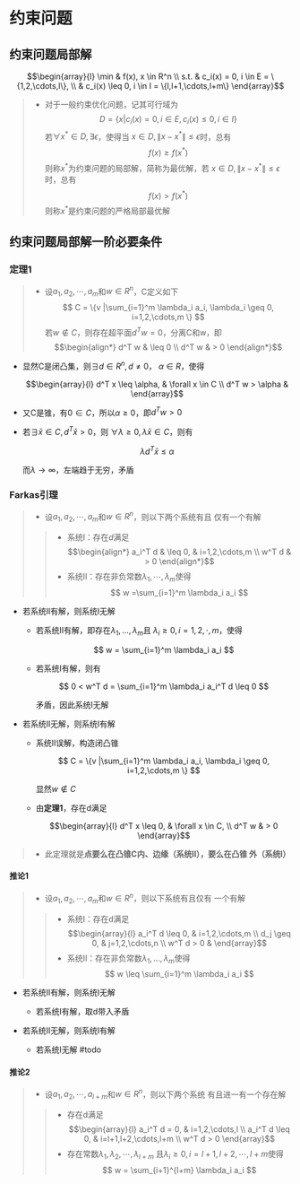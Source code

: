 #	约束问题

##	约束问题局部解

$$\begin{array}{l}
\min & f(x), x \in R^n \\
s.t. & c_i(x) = 0, i \in E = \{1,2,\cdots,l\}, \\
& c_i(x) \leq 0, i \in I = \{l,l+1,\cdots,l+m\}
\end{array}$$

> - 对于一般约束优化问题，记其可行域为
	$$
	D = \{x| c_i(x) = 0, i \in E, c_i(x) \leq 0, i \in I\}
	$$
	若$\forall x^{*} \in D, \exists \epsilon$，使得当
	$x \in D, \|x - x^{*}\| \leq \epsilon$时，总有
	$$ f(x) \geq f(x^{*}) $$
	则称$x^{*}$为约束问题的局部解，简称为最优解，若
	$x \in D, \|x - x^{*}\| \leq \epsilon$时，总有
	$$ f(x) > f(x^{*}) $$
	则称$x^{*}$是约束问题的严格局部最优解

##	约束问题局部解一阶必要条件

###	定理1

> - 设$a_1,a_2,\cdots,a_m$和$w \in R^n$，C定义如下
	$$
	C = \{v |\sum_{i=1}^m \lambda_i a_i, \lambda_i \geq 0,
		i=1,2,\cdots,m \}
	$$
	若$w \notin C$，则存在超平面$d^T w = 0$，分离C和w，即
	$$\begin{align*}
	d^T w & \leq 0 \\
	d^T w & > 0
	\end{align*}$$

-	显然C是闭凸集，则$\exists d \in R^n, d \neq 0$，
	$\alpha \in R$，使得

	$$\begin{array}{l}
	d^T x \leq \alpha, &  \forall x \in C \\
	d^T w > \alpha &
	\end{array}$$

-	又C是锥，有$0 \in C$，所以$\alpha \geq 0$，即$d^T w > 0$

-	若$\exists \bar x \in C, d^T \bar x > 0$，则
	$\forall \lambda \geq 0, \lambda \bar x \in C$，则有

	$$
	\lambda d^T \bar x \leq \alpha
	$$

	而$\lambda \rightarrow \infty$，左端趋于无穷，矛盾

###	Farkas引理

> - 设$a_1,a_2,\cdots,a_m$和$w \in R^n$，则以下两个系统有且
	仅有一个有解
> > -	系统I：存在$d$满足
		$$\begin{align*}
		a_i^T d & \leq 0, & i=1,2,\cdots,m \\
		w^T d & > 0
		\end{align*}$$
> > -	系统II：存在非负常数$\lambda_1,\cdots,\lambda_m$使得
		$$
		w =\sum_{i=1}^m \lambda_i a_i
		$$

-	若系统II有解，则系统I无解

	-	若系统II有解，即存在$\lambda_1,...,\lambda_m$且
		$\lambda_i \geq 0,i=1,2,\cdot,m$，使得

		$$
		w = \sum_{i=1}^m \lambda_i a_i
		$$

	-	若系统I有解，则有

		$$
		0 < w^T d = \sum_{i=1}^m \lambda_i a_i^T d \leq 0
		$$

		矛盾，因此系统I无解

-	若系统II无解，则系统I有解

	-	系统II误解，构造闭凸锥

		$$
		C = \{v |\sum_{i=1}^m \lambda_i a_i, \lambda_i \geq 0,
			i=1,2,\cdots,m \}
		$$

		显然$w \notin C$

	-	由**定理1**，存在d满足

		$$\begin{array}{l}
		d^T x \leq 0, & \forall x \in C, \\
		d^T w & > 0
		\end{array}$$

> - 此定理就是**点要么在凸锥C内、边缘（系统II），要么在凸锥
	外（系统I）**

####	推论1

> - 设$a_1,a_2,\cdots,a_m$和$w \in R^n$，则以下系统有且仅有
	一个有解
> > -	系统I：存在d满足
		$$\begin{array}{l}
		a_i^T d \leq 0, &  i=1,2,\cdots,m \\
		d_j \geq 0, &  j=1,2,\cdots,n \\
		w^T d > 0 &
		\end{array}$$
> > -	系统II：存在非负常数$\lambda_1,...,\lambda_m$使得
		$$
		w \leq \sum_{i=1}^m \lambda_i a_i
		$$

-	若系统II有解，则系统I无解
	-	若系统I有解，取d带入矛盾

-	若系统II无解，则系统I有解
	-	若系统I无解
#todo

####	推论2

> - 设$a_1,a_2,\cdots,a_{l+m}$和$w \in R^n$，则以下两个系统
	有且进一有一个存在解
> > -	存在d满足
		$$\begin{array}{l}
		a_i^T d = 0, & i=1,2,\cdots,l \\
		a_i^T d \leq 0, & i=l+1,l+2,\cdots,l+m \\
		w^T d > 0
		\end{array}$$
> > -	存在常数$\lambda_1,\lambda_2,\cdots,\lambda_{l+m}$
		且$\lambda_i \geq 0, i=l+1, l+2, \cdots, l+m$使得
		$$
		w = \sum_{i+1}^{l+m} \lambda_i a_i
		$$






